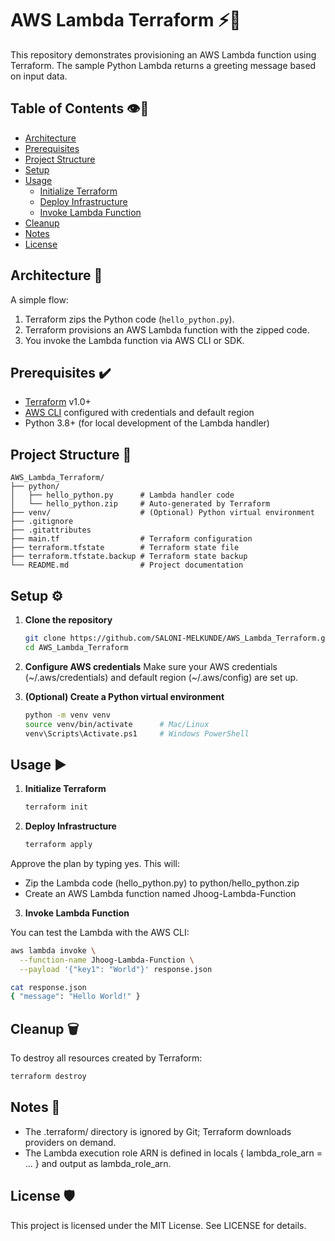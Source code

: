 # AWS Lambda Terraform ⚡🧱

This repository demonstrates provisioning an AWS Lambda function using Terraform. The sample Python Lambda returns a greeting message based on input data.

## Table of Contents 👁️📌

- [Architecture](#architecture)
- [Prerequisites](#prerequisites)
- [Project Structure](#project-structure)
- [Setup](#setup)
- [Usage](#usage)
  - [Initialize Terraform](#initialize-terraform)
  - [Deploy Infrastructure](#deploy-infrastructure)
  - [Invoke Lambda Function](#invoke-lambda-function)
- [Cleanup](#cleanup)
- [Notes](#notes)
- [License](#license)



## Architecture 📐

A simple flow:

1. Terraform zips the Python code (`hello_python.py`).
2. Terraform provisions an AWS Lambda function with the zipped code.
3. You invoke the Lambda function via AWS CLI or SDK.



## Prerequisites ✔️

- [Terraform](https://www.terraform.io/downloads.html) v1.0+
- [AWS CLI](https://aws.amazon.com/cli/) configured with credentials and default region
- Python 3.8+ (for local development of the Lambda handler)



## Project Structure 📂

```text
AWS_Lambda_Terraform/
├── python/
│   ├── hello_python.py      # Lambda handler code
│   └── hello_python.zip     # Auto-generated by Terraform
├── venv/                    # (Optional) Python virtual environment
├── .gitignore
├── .gitattributes
├── main.tf                  # Terraform configuration
├── terraform.tfstate        # Terraform state file
├── terraform.tfstate.backup # Terraform state backup
└── README.md                # Project documentation
```

## Setup ⚙️

1. **Clone the repository**
   ```bash
   git clone https://github.com/SALONI-MELKUNDE/AWS_Lambda_Terraform.git
   cd AWS_Lambda_Terraform
   ```
2. **Configure AWS credentials**
   Make sure your AWS credentials (~/.aws/credentials) and default region (~/.aws/config) are set up.

3. **(Optional) Create a Python virtual environment**
   ```bash
   python -m venv venv
   source venv/bin/activate      # Mac/Linux
   venv\Scripts\Activate.ps1     # Windows PowerShell
   ```


## Usage ▶️

1. **Initialize Terraform**

   ```bash
   terraform init
   ```
3. **Deploy Infrastructure**

   ```bash
   terraform apply
   ```
  Approve the plan by typing yes. This will:
- Zip the Lambda code (hello_python.py) to python/hello_python.zip
- Create an AWS Lambda function named Jhoog-Lambda-Function

3. **Invoke Lambda Function**
 
You can test the Lambda with the AWS CLI:

```bash
aws lambda invoke \
  --function-name Jhoog-Lambda-Function \
  --payload '{"key1": "World"}' response.json

cat response.json
{ "message": "Hello World!" }
```


## Cleanup 🗑️

To destroy all resources created by Terraform:

```bash
terraform destroy
```

## Notes 📝
 
- The .terraform/ directory is ignored by Git; Terraform downloads providers on demand.
- The Lambda execution role ARN is defined in locals { lambda_role_arn = ... } and output as lambda_role_arn.


## License 🛡️

This project is licensed under the MIT License. See LICENSE for details.



   


